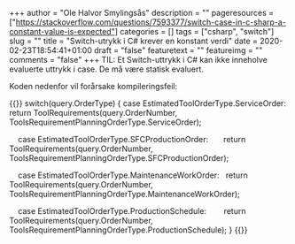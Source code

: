 +++
author = "Ole Halvor Smylingsås"
description = ""
pageresources = ["https://stackoverflow.com/questions/7593377/switch-case-in-c-sharp-a-constant-value-is-expected"]
categories = []
tags = ["csharp", "switch"]     
slug = ""
title = "Switch-utrykk i C# krever en konstant verdi"
date = 2020-02-23T18:54:41+01:00
draft = "false"
featuretext = ""
featureimg = ""
comments = "false"
+++
TIL: Et Switch-uttrykk i C# kan ikke inneholve evaluerte uttrykk i case. De må være statisk evaluert.
<!--more-->

Koden nedenfor vil forårsake kompileringsfeil:

{{<highlight c>}}
switch(query.OrderType) {
    case EstimatedToolOrderType.ServiceOrder:
        return ToolRequirements(query.OrderNumber, ToolsRequirementPlanningOrderType.ServiceOrder);

    case EstimatedToolOrderType.SFCProductionOrder:
       return ToolRequirements(query.OrderNumber, ToolsRequirementPlanningOrderType.SFCProductionOrder);

    case EstimatedToolOrderType.MaintenanceWorkOrder:
       return ToolRequirements(query.OrderNumber, ToolsRequirementPlanningOrderType.MaintenanceWorkOrder);

    case EstimatedToolOrderType.ProductionSchedule:
       return ToolRequirements(query.OrderNumber, ToolsRequirementPlanningOrderType.ProductionSchedule);
}
{{</highlight>}}
